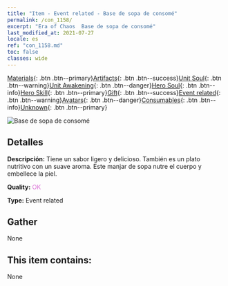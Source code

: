 ```yaml
---
title: "Item - Event related - Base de sopa de consomé"
permalink: /con_1158/
excerpt: "Era of Chaos  Base de sopa de consomé"
last_modified_at: 2021-07-27
locale: es
ref: "con_1158.md"
toc: false
classes: wide
---
```

 [Materials](/ItemsES/){: .btn .btn--primary}[Artifacts](/ItemsES/Artifacts/){: .btn .btn--success}[Unit Soul](/ItemsES/UnitSoul/){: .btn .btn--warning}[Unit Awakening](/ItemsES/UnitAwakening/){: .btn .btn--danger}[Hero Soul](/ItemsES/HeroSoul/){: .btn .btn--info}[Hero Skill](/ItemsES/HeroSkill/){: .btn .btn--primary}[Gift](/ItemsES/Gift/){: .btn .btn--success}[Event related](/ItemsES/Events/){: .btn .btn--warning}[Avatars](/ItemsES/Avatars/){: .btn .btn--danger}[Consumables](/ItemsES/Consumables/){: .btn .btn--info}[Unknown](/ItemsES/Unknown/){: .btn .btn--primary}

 ![Base de sopa de consomé](/images/t/i_8150001.png)

## Detalles
 **Descripción:** Tiene un sabor ligero y delicioso. También es un plato nutritivo con un suave aroma. Este manjar de sopa nutre el cuerpo y embellece la piel.

 **Quality:** <span style="color: #DA70D6">OK</span>

 **Type:** Event related

## Gather

  None

## This item contains:

  None

